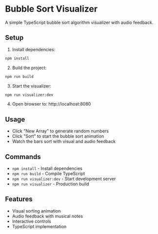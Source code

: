 # Bubble Sort Visualizer

A simple TypeScript bubble sort algorithm visualizer with audio feedback.

## Setup

1. Install dependencies:
```bash
npm install
```

2. Build the project:
```bash
npm run build
```

3. Start the visualizer:
```bash
npm run visualizer:dev
```

4. Open browser to: http://localhost:8080

## Usage

- Click "New Array" to generate random numbers
- Click "Sort" to start the bubble sort animation
- Watch the bars sort with visual and audio feedback

## Commands

- `npm install` - Install dependencies
- `npm run build` - Compile TypeScript
- `npm run visualizer:dev` - Start development server
- `npm run visualizer` - Production build

## Features

- Visual sorting animation
- Audio feedback with musical notes
- Interactive controls
- TypeScript implementation